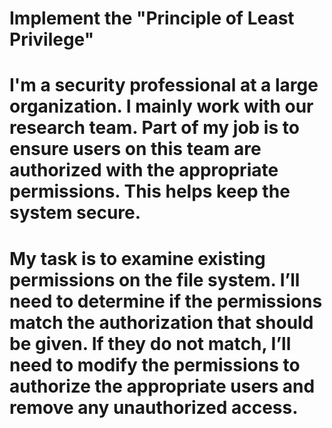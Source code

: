 # Implement the "Principle of Least Privilege"

# I'm a security professional at a large organization. I mainly work with our research team. Part of my job is to ensure users on this team are authorized with the appropriate permissions. This helps keep the system secure. 
# 
# My task is to examine existing permissions on the file system. I’ll need to determine if the permissions match the authorization that should be given. If they do not match, I’ll need to modify the permissions to authorize the appropriate users and remove any unauthorized access.